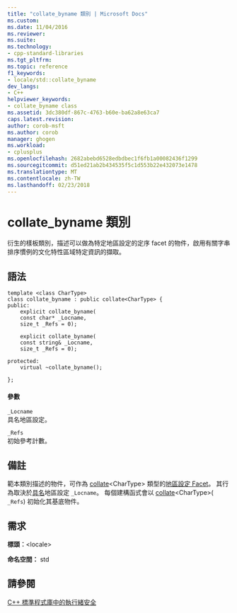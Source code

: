 ```yaml
---
title: "collate_byname 類別 | Microsoft Docs"
ms.custom: 
ms.date: 11/04/2016
ms.reviewer: 
ms.suite: 
ms.technology:
- cpp-standard-libraries
ms.tgt_pltfrm: 
ms.topic: reference
f1_keywords:
- locale/std::collate_byname
dev_langs:
- C++
helpviewer_keywords:
- collate_byname class
ms.assetid: 3dc380df-867c-4763-b60e-ba62a8e63ca7
caps.latest.revision: 
author: corob-msft
ms.author: corob
manager: ghogen
ms.workload:
- cplusplus
ms.openlocfilehash: 2682abebd6528edbdbec1f6fb1a00082436f1299
ms.sourcegitcommit: d51ed21ab2b434535f5c1d553b22e432073e1478
ms.translationtype: MT
ms.contentlocale: zh-TW
ms.lasthandoff: 02/23/2018
---
```

# <a name="collatebyname-class"></a>collate_byname 類別
衍生的樣板類別，描述可以做為特定地區設定的定序 facet 的物件，啟用有關字串排序慣例的文化特性區域特定資訊的擷取。  
  
## <a name="syntax"></a>語法  
  
```
template <class CharType>
class collate_byname : public collate<CharType> {
public:
    explicit collate_byname(
    const char* _Locname,
    size_t _Refs = 0);

    explicit collate_byname(
    const string& _Locname,
    size_t _Refs = 0);

protected:
    virtual ~collate_byname();

};
```  
  
#### <a name="parameters"></a>參數  
 `_Locname`  
 具名地區設定。  
  
 `_Refs`  
 初始參考計數。  
  
## <a name="remarks"></a>備註  
 範本類別描述的物件，可作為 [collate](../standard-library/collate-class.md#collate)\<CharType> 類型的[地區設定 Facet](../standard-library/locale-class.md#facet_class)。 其行為取決於[具名](../standard-library/locale-class.md#name)地區設定 `_Locname`。 每個建構函式會以 [collate](../standard-library/collate-class.md#collate)\<CharType>( `_Refs`) 初始化其基底物件。  
  
## <a name="requirements"></a>需求  
 **標頭︰**\<locale>  
  
 **命名空間：** std  
  
## <a name="see-also"></a>請參閱  
 [C++ 標準程式庫中的執行緒安全](../standard-library/thread-safety-in-the-cpp-standard-library.md)



